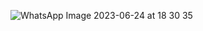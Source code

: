 ![WhatsApp Image 2023-06-24 at 18 30 35](https://github.com/swarnima000/Github-Copilot-Hackathon/assets/48208274/dbb6b384-5fef-46e2-8f72-f3dc39cbc712)
